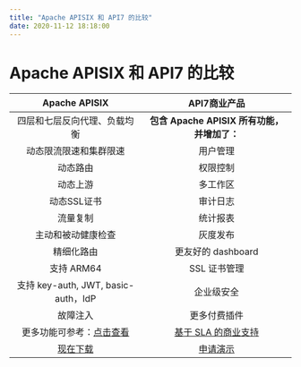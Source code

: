 ```yaml
---
title: "Apache APISIX 和 API7 的比较"
date: 2020-11-12 18:18:00
---  
```

# Apache APISIX 和 API7 的比较

| **Apache APISIX** | **API7商业产品** |
| :----: | :----: |
| 四层和七层反向代理、负载均衡 | **包含 Apache APISIX 所有功能，并增加了：** |
| 动态限流限速和集群限速 | 用户管理 |
| 动态路由 | 权限控制 |
| 动态上游 | 多工作区 |
| 动态SSL证书 | 审计日志 |
| 流量复制 | 统计报表 |
| 主动和被动健康检查 | 灰度发布 |
| 精细化路由 | 更友好的 dashboard |
| 支持 ARM64 | SSL 证书管理 |
| 支持 key-auth, JWT, basic-auth，IdP | 企业级安全 |
| 故障注入 | 更多付费插件 |
| 更多功能可参考：[点击查看](https://github.com/apache/apisix/blob/master/README_CN.md#%E5%8A%9F%E8%83%BD) | [基于 SLA 的商业支持](https://www.apiseven.com/support-for-business) |
| [现在下载](https://github.com/apache/apisix) | [申请演示](https://apiseven.mikecrm.com/pvdVjd5) |
